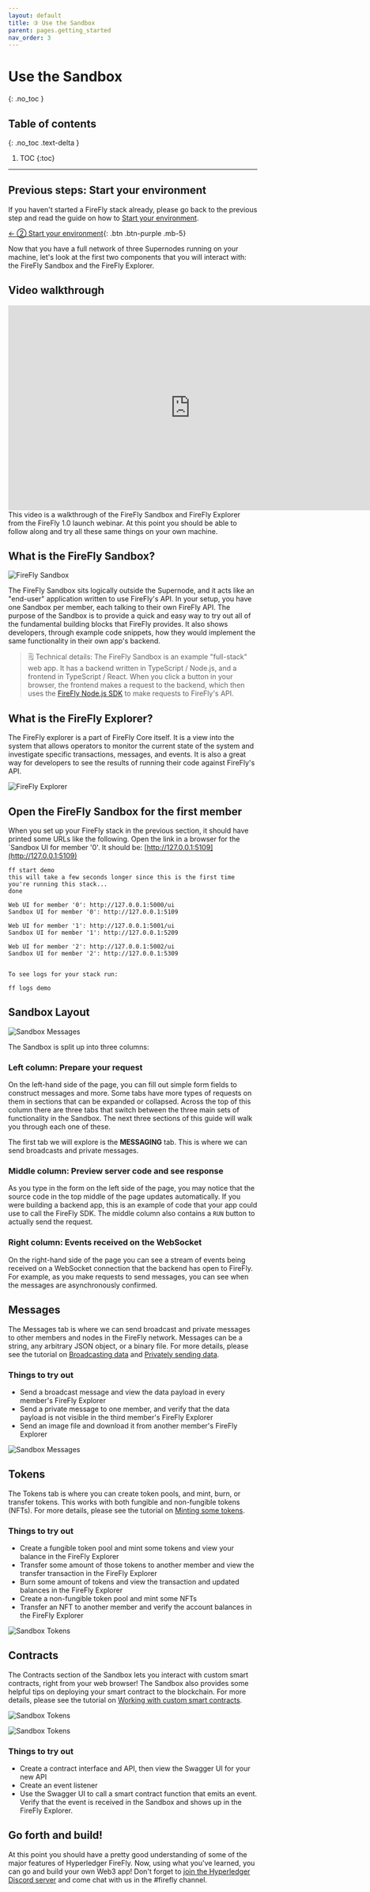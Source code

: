 ```yaml
---
layout: default
title: ③ Use the Sandbox
parent: pages.getting_started
nav_order: 3
---
```


# Use the Sandbox
{: .no_toc }

## Table of contents
{: .no_toc .text-delta }

1. TOC
{:toc}

---

## Previous steps: Start your environment
If you haven't started a FireFly stack already, please go back to the previous step and read the guide on how to [Start your environment](./setup_env.md).

[← ② Start your environment](setup_env.md){: .btn .btn-purple .mb-5}

Now that you have a full network of three Supernodes running on your machine, let's look at the first two components that you will interact with: the FireFly Sandbox and the FireFly Explorer.

## Video walkthrough

<iframe width="736" height="414" src="https://www.youtube.com/embed/mmY7Vhwu-yk?start=2787" title="YouTube video player" frameborder="0" allow="accelerometer; autoplay; clipboard-write; encrypted-media; gyroscope; picture-in-picture" allowfullscreen></iframe>
This video is a walkthrough of the FireFly Sandbox and FireFly Explorer from the FireFly 1.0 launch webinar. At this point you should be able to follow along and try all these same things on your own machine. 

## What is the FireFly Sandbox?

![FireFly Sandbox](../images/sandbox/sandbox_broadcast.png)

The FireFly Sandbox sits logically outside the Supernode, and it acts like an "end-user" application written to use FireFly's API. In your setup, you have one Sandbox per member, each talking to their own FireFly API. The purpose of the Sandbox is to provide a quick and easy way to try out all of the fundamental building blocks that FireFly provides. It also shows developers, through example code snippets, how they would implement the same functionality in their own app's backend.

> 🗒 Technical details: The FireFly Sandbox is an example "full-stack" web app. It has a backend written in TypeScript / Node.js, and a frontend in TypeScript / React. When you click a button in your browser, the frontend makes a request to the backend, which then uses the [FireFly Node.js SDK](https://www.npmjs.com/package/@hyperledger/firefly-sdk) to make requests to FireFly's API.

## What is the FireFly Explorer?

The FireFly explorer is a part of FireFly Core itself. It is a view into the system that allows operators to monitor the current state of the system and investigate specific transactions, messages, and events. It is also a great way for developers to see the results of running their code against FireFly's API.

![FireFly Explorer](../images/firefly_explorer.png)

## Open the FireFly Sandbox for the first member

When you set up your FireFly stack in the previous section, it should have printed some URLs like the following. Open the link in a browser for the `Sandbox UI for member '0'. It should be: [http://127.0.0.1:5109](http://127.0.0.1:5109)

```
ff start demo
this will take a few seconds longer since this is the first time you're running this stack...
done

Web UI for member '0': http://127.0.0.1:5000/ui
Sandbox UI for member '0': http://127.0.0.1:5109

Web UI for member '1': http://127.0.0.1:5001/ui
Sandbox UI for member '1': http://127.0.0.1:5209

Web UI for member '2': http://127.0.0.1:5002/ui
Sandbox UI for member '2': http://127.0.0.1:5309


To see logs for your stack run:

ff logs demo
```



## Sandbox Layout

![Sandbox Messages](../images/sandbox/sandbox_broadcast.png)

The Sandbox is split up into three columns:

### Left column: Prepare your request
On the left-hand side of the page, you can fill out simple form fields to construct messages and more. Some tabs have more types of requests on them in sections that can be expanded or collapsed. Across the top of this column there are three tabs that switch between the three main sets of functionality in the Sandbox. The next three sections of this guide will walk you through each one of these.

The first tab we will explore is the **MESSAGING** tab. This is where we can send broadcasts and private messages.

### Middle column: Preview server code and see response
As you type in the form on the left side of the page, you may notice that the source code in the top middle of the page updates automatically. If you were building a backend app, this is an example of code that your app could use to call the FireFly SDK. The middle column also contains a `RUN` button to actually send the request.

### Right column: Events received on the WebSocket
On the right-hand side of the page you can see a stream of events being received on a WebSocket connection that the backend has open to FireFly. For example, as you make requests to send messages, you can see when the messages are asynchronously confirmed.

## Messages

The Messages tab is where we can send broadcast and private messages to other members and nodes in the FireFly network. Messages can be a string, any arbitrary JSON object, or a binary file. For more details, please see the tutorial on [Broadcasting data](../tutorials/broadcast_data.md) and [Privately sending data](../tutorials/private_send.md).

### Things to try out

- Send a broadcast message and view the data payload in every member's FireFly Explorer
- Send a private message to one member, and verify that the data payload is not visible in the third member's FireFly Explorer
- Send an image file and download it from another member's FireFly Explorer

![Sandbox Messages](../images/sandbox/sandbox_broadcast_result.png)

## Tokens

The Tokens tab is where you can create token pools, and mint, burn, or transfer tokens. This works with both fungible and non-fungible tokens (NFTs). For more details, please see the tutorial on [Minting some tokens](../tutorials/mint_tokens.md).

### Things to try out

- Create a fungible token pool and mint some tokens and view your balance in the FireFly Explorer
- Transfer some amount of those tokens to another member and view the transfer transaction in the FireFly Explorer
- Burn some amount of tokens and view the transaction and updated balances in the FireFly Explorer
- Create a non-fungible token pool and mint some NFTs
- Transfer an NFT to another member and verify the account balances in the FireFly Explorer

![Sandbox Tokens](../images/sandbox/sandbox_token_transfer_result.png)

## Contracts

The Contracts section of the Sandbox lets you interact with custom smart contracts, right from your web browser! The Sandbox also provides some helpful tips on deploying your smart contract to the blockchain. For more details, please see the tutorial on [Working with custom smart contracts](../tutorials/custom_contracts.md).

![Sandbox Tokens](../images/sandbox/sandbox_contracts_api.png)

![Sandbox Tokens](../images/sandbox/sandbox_api_swagger.png)

### Things to try out

- Create a contract interface and API, then view the Swagger UI for your new API
- Create an event listener
- Use the Swagger UI to call a smart contract function that emits an event. Verify that the event is received in the Sandbox and shows up in the FireFly Explorer.

## Go forth and build!
At this point you should have a pretty good understanding of some of the major features of Hyperledger FireFly. Now, using what you've learned, you can go and build your own Web3 app! Don't forget to [join the Hyperledger Discord server](https://discord.gg/Fy7MJuqw86) and come chat with us in the #firefly channel.